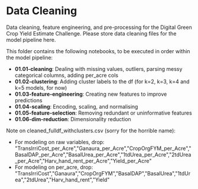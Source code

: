 # Data Cleaning

Data cleaning, feature engineering, and pre-processing for the Digital Green Crop Yield Estimate Challenge. Please store data cleaning files for the model pipeline here.

This folder contains the following notebooks, to be executed in order within the model pipeline:

- **01.01-cleaning**: Dealing with missing values, outliers, parsing messy categorical columns, adding per_acre cols
- **01.02-clustering**: Adding cluster labels to the df (for k=2, k=3, k=4 and k=5 models, for now)
- **01.03-feature-engineering**: Creating new features to improve predictions
- **01.04-scaling**: Encoding, scaling, and normalising
- **01.05-feature-selection**: Removing redundant or uninformative features
- **01.06-dim-reduction**: Dimensionality reduction



Note on cleaned_fulldf_withclusters.csv (sorry for the horrible name): 
- For modeling on raw variables, drop: "TransIrriCost_per_Acre","Ganaura_per_Acre","CropOrgFYM_per_Acre","BasalDAP_per_Acre","BasalUrea_per_Acre","1tdUrea_per_Acre","2tdUrea_per_Acre","Harv_hand_rent_per_Acre","Yield_per_Acre"
- For modeling on per_acre, drop: "TransIrriCost","Ganaura","CropOrgFYM","BasalDAP","BasalUrea","1tdUrea","2tdUrea","Harv_hand_rent","Yield"
